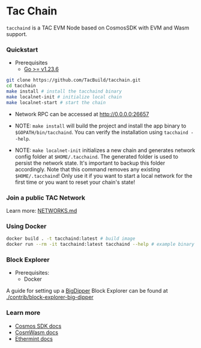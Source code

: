 # Tac Chain

`tacchaind` is a TAC EVM Node based on CosmosSDK with EVM and Wasm support.

### Quickstart

- Prerequisites
  - [Go >= v1.23.6](https://go.dev/doc/install)

```sh
git clone https://github.com/TacBuild/tacchain.git
cd tacchain
make install # install the tacchaind binary
make localnet-init # initialize local chain
make localnet-start # start the chain
```

- Network RPC can be accessed at <http://0.0.0.0:26657>

- NOTE: `make install` will build the project and install the app binary to `$GOPATH/bin/tacchaind`. You can verify the installation using `tacchaind --help`.

- NOTE: `make localnet-init` initializes a new chain and generates network config folder at `$HOME/.tacchaind`. The generated folder is used to persist the network state. It's important to backup this folder accordingly. Note that this command removes any existing `$HOME/.tacchaind`! Only use it if you want to start a local network for the first time or you want to reset your chain's state!

### Join a public TAC Network

Learn more: [NETWORKS.md](NETWORKS.md#join-a-network)

### Using Docker

```sh
docker build . -t tacchaind:latest # build image
docker run --rm -it tacchaind:latest tacchaind --help # example binary usage
```

### Block Explorer

- Prerequisites:
  - Docker

A guide for setting up a [BigDipper](https://bigdipper.live/) Block Explorer can be found at [./contrib/block-explorer-big-dipper](./contrib/block-explorer-big-dipper/README.md)

### Learn more

- [Cosmos SDK docs](https://docs.cosmos.network)
- [CosmWasm docs](https://docs.cosmwasm.com/)
- [Ethermint docs](https://docs.ethermint.zone/)

